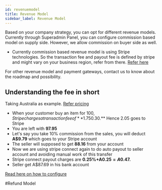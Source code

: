 ```yaml
---
id: revenuemodel
title: Revenue Model
sidebar_label: Revenue Model
---
```


Based on your company strategy, you can opt for different revenue models. Currently through Superadmin Panel, you can configure commission based model on supply side. However, we allow commission on buyer side as well. 

- Currently commission based revenue model is using Stripe technologies. So the transaction fee and payout fee is defined by stripe and might vary on your business region, refer from there. [Refer here](https://stripe.com/au/connect/pricing)

For other revenue model and payment gateways, contact us to know about the roadmap and possibility.

## Understanding the fee in short
Taking Australia as example. [Refer pricing](https://stripe.com/au/pricing)

- When your customer buy an item for $100, Stripe charges a transaction fee of **1.75% + A$0.30.** Hence 2.05 goes to Stripe
- You are left with **97.95**
- Let's say you take 10% commission from the sales, you will deduct **A$9.79** which goes to your Stripe account 
- The seller will supposed to get **88.16** from your account
- Now we are using stripe connect again to do auto payout to seller account and avoiding manual work of this transfer
- Stripe connect payout charges are **0.25%+A$0.25 = A$0.47.**
- Seller get A$87.69 in his bank account

[Read here on how to configure](/docs/superadmin-guide#supply-commission)



#Refund Model

